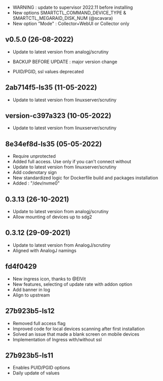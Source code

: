 - WARNING : update to supervisor 2022.11 before installing
- New options SMARTCTL_COMMAND_DEVICE_TYPE & SMARTCTL_MEGARAID_DISK_NUM (@scavara)
- New option "Mode" : Collector+WebUI or Collector only

## v0.5.0 (26-08-2022)
- Update to latest version from analogj/scrutiny

- BACKUP BEFORE UPDATE : major version change
- PUID/PGID, ssl values deprecated

## 2ab714f5-ls35 (11-05-2022)

- Update to latest version from linuxserver/scrutiny

## version-c397a323 (10-05-2022)

- Update to latest version from linuxserver/scrutiny

## 8e34ef8d-ls35 (05-05-2022)

- Require unprotected
- Added full access. Use only if you can't connect without
- Update to latest version from linuxserver/scrutiny
- Add codenotary sign
- New standardized logic for Dockerfile build and packages installation
- Added : "/dev/nvme0"

## 0.3.13 (26-10-2021)

- Update to latest version from analogj/scrutiny
- Allow mounting of devices up to sdg2

## 0.3.12 (29-09-2021)

- Update to latest version from AnalogJ/scrutiny
- Aligned with AnalogJ namings

## fd4f0429

- New ingress icon, thanks to @ElVit
- New features, selecting of update rate with addon option
- Add banner in log
- Align to upstream

## 27b923b5-ls12

- Removed full access flag
- Improved code for local devices scanning after first installation
- Solved an issue that made a blank screen on mobile devices
- Implementation of Ingress with/without ssl

## 27b923b5-ls11

- Enables PUID/PGID options
- Daily update of values
